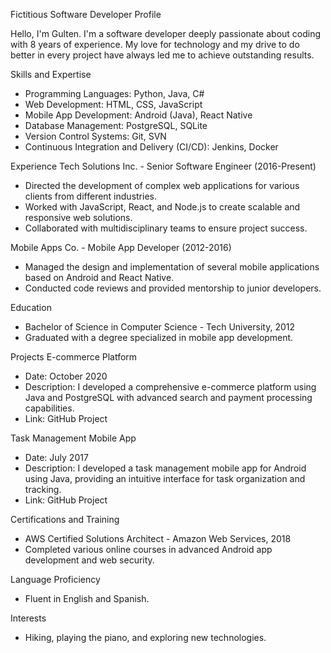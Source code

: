 Fictitious Software Developer Profile

Hello, I'm Gulten. I'm a software developer deeply passionate about coding with 8 years of experience. My love for technology and my drive to do better in every project have always led me to achieve outstanding results.

Skills and Expertise
* Programming Languages: Python, Java, C#
* Web Development: HTML, CSS, JavaScript
* Mobile App Development: Android (Java), React Native
* Database Management: PostgreSQL, SQLite
* Version Control Systems: Git, SVN
* Continuous Integration and Delivery (CI/CD): Jenkins, Docker

Experience
Tech Solutions Inc. - Senior Software Engineer (2016-Present)
* Directed the development of complex web applications for various clients from different industries.
* Worked with JavaScript, React, and Node.js to create scalable and responsive web solutions.
* Collaborated with multidisciplinary teams to ensure project success.

Mobile Apps Co. - Mobile App Developer (2012-2016)
* Managed the design and implementation of several mobile applications based on Android and React Native.
* Conducted code reviews and provided mentorship to junior developers.

Education
* Bachelor of Science in Computer Science - Tech University, 2012
* Graduated with a degree specialized in mobile app development.

Projects
E-commerce Platform
* Date: October 2020
* Description: I developed a comprehensive e-commerce platform using Java and PostgreSQL with advanced search and payment processing capabilities.
* Link: GitHub Project
  
Task Management Mobile App
* Date: July 2017
* Description: I developed a task management mobile app for Android using Java, providing an intuitive interface for task organization and tracking.
* Link: GitHub Project
  
Certifications and Training
* AWS Certified Solutions Architect - Amazon Web Services, 2018
* Completed various online courses in advanced Android app development and web security.

Language Proficiency
* Fluent in English and Spanish.

Interests
* Hiking, playing the piano, and exploring new technologies.
